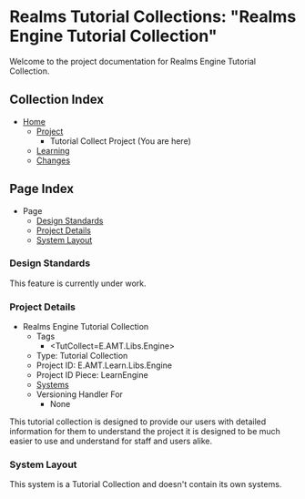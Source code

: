 [Page]:https://github.com/Ancient-Majik-Tech/Social.Wiki.Libs.Engine/blob/main/Project/TutCollect/TutCollect_Home.md

[Page Home]:https://github.com/Ancient-Majik-Tech/Social.Wiki.Libs.Engine/blob/main/README.md
[Page Learn Home]:https://github.com/Ancient-Majik-Tech/Social.Wiki.Libs.Engine/blob/main/Learn/Learn_Home.md
[Page Changes Home]:https://github.com/Ancient-Majik-Tech/Social.Wiki.Libs.Engine/blob/main/Changes/Changes_Home.md
[Page Project Home]:https://github.com/Ancient-Majik-Tech/Social.Wiki.Libs.Engine/blob/main/Project/Project_Home.md

[Sec Standards]:https://github.com/Ancient-Majik-Tech/Social.Wiki.Libs.Engine/blob/main/Project/TutCollect/TutCollect_Home.md#design-standards
[Sec Details]:https://github.com/Ancient-Majik-Tech/Social.Wiki.Libs.Engine/blob/main/Project/TutCollect/TutCollect_Home.md#project-details
[Sec Layout]:https://github.com/Ancient-Majik-Tech/Social.Wiki.Libs.Engine/blob/main/Project/TutCollect/TutCollect_Home.md#system-layout

# Realms Tutorial Collections: "Realms Engine Tutorial Collection"

Welcome to the project documentation for Realms Engine Tutorial Collection.


## Collection Index

- [Home][Page Home] 
	- [Project][Page Project Home]
		- Tutorial Collect Project (You are here)
	- [Learning][Page Learn Home]
	- [Changes][Page Changes Home]

## Page Index

- Page
	- [Design Standards][Sec Standards]
	- [Project Details][Sec Details]
	- [System Layout][Sec Layout]

### Design Standards

This feature is currently under work.

### Project Details

- Realms Engine Tutorial Collection
	- Tags
		- <TutCollect=E.AMT.Libs.Engine>
	- Type: Tutorial Collection
	- Project ID: E.AMT.Learn.Libs.Engine
	- Project ID Piece: LearnEngine
	- [Systems][Sec Layout]
	- Versioning Handler For
		- None

This tutorial collection is designed to provide our users with detailed information for them to understand the project it is designed to be much easier to use and understand for staff and users alike.

### System Layout

This system is a Tutorial Collection and doesn't contain its own systems.